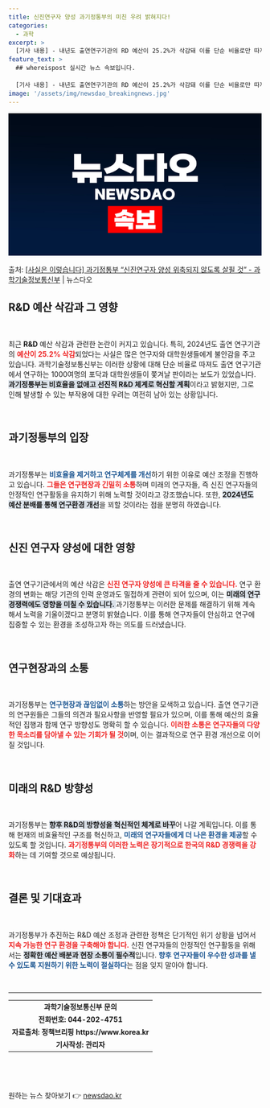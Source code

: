 ```yaml
---
title: 신진연구자 양성 과기정통부의 미친 우려 밝혀지다!
categories:
  - 과학
excerpt: >
  [기사 내용] - 내년도 출연연구기관의 RD 예산이 25.2%가 삭감돼 이를 단순 비율로만 따져도 출연연구기…
feature_text: >
  ## whereispost 실시간 뉴스 속보입니다.

  [기사 내용] - 내년도 출연연구기관의 RD 예산이 25.2%가 삭감돼 이를 단순 비율로만 따져도 출연연구기…
image: '/assets/img/newsdao_breakingnews.jpg'
---
```


![뉴스다오 속보](/assets/img/newsdao_breakingnews.jpg)

<p>출처: <a href="https://newsdao.kr/1879" rel="dofollow">[사실은 이렇습니다] 과기정통부 “신진연구자 양성 위축되지 않도록 살필 것” - 과학기술정보통신부</a> | 뉴스다오</p>

<h2 data-ke-size="size26">R&D 예산 삭감과 그 영향</h2>

<p data-ke-size="size16">&nbsp;</p>

<p data-ke-size="size16">최근 <b>R&D</b> 예산 삭감과 관련한 논란이 커지고 있습니다. 특히, 2024년도 출연 연구기관의 <b><span style="color: #ee2323;">예산이 25.2% 삭감</span></b>되었다는 사실은 많은 연구자와 대학원생들에게 불안감을 주고 있습니다. 과학기술정보통신부는 이러한 상황에 대해 단순 비율로 따져도 출연 연구기관에서 연구하는 1000여명의 포닥과 대학원생들이 쫓겨날 판이라는 보도가 있었습니다. <b><span style="background-color: #21538527;">과기정통부는 비효율을 없애고 선진적 R&D 체계로 혁신할 계획</span></b>이라고 밝혔지만, 그로 인해 발생할 수 있는 부작용에 대한 우려는 여전히 남아 있는 상황입니다.</p>

<p data-ke-size="size16">&nbsp;</p>

<h2 data-ke-size="size26">과기정통부의 입장</h2>

<p data-ke-size="size16">&nbsp;</p>

<p data-ke-size="size16">과기정통부는 <b><span style="color: #1a5490;">비효율을 제거하고 연구체계를 개선</span></b>하기 위한 이유로 예산 조정을 진행하고 있습니다. <b><span style="color: #ee2323;">그들은 연구현장과 긴밀히 소통</span></b>하며 미래의 연구자들, 즉 신진 연구자들의 안정적인 연구활동을 유지하기 위해 노력할 것이라고 강조했습니다. 또한, <b><span style="background-color: #21538527;">2024년도 예산 분배를 통해 연구환경 개선</span></b>을 꾀할 것이라는 점을 분명히 하였습니다.</p>

<p data-ke-size="size16">&nbsp;</p>

<h2 data-ke-size="size26">신진 연구자 양성에 대한 영향</h2>

<p data-ke-size="size16">&nbsp;</p>

<p data-ke-size="size16">출연 연구기관에서의 예산 삭감은 <b><span style="color: #ee2323;">신진 연구자 양성에 큰 타격을 줄 수 있습니다.</span></b> 연구 환경의 변화는 해당 기관의 인력 운영과도 밀접하게 관련이 되어 있으며, 이는 <b><span style="background-color: #21538527;">미래의 연구 경쟁력에도 영향을 미칠 수 있습니다. </span></b> 과기정통부는 이러한 문제를 해결하기 위해 계속해서 노력을 기울이겠다고 분명히 밝혔습니다. 이를 통해 연구자들이 안심하고 연구에 집중할 수 있는 환경을 조성하고자 하는 의도를 드러냈습니다.</p>

<p data-ke-size="size16">&nbsp;</p>

<h2 data-ke-size="size26">연구현장과의 소통</h2>

<p data-ke-size="size16">&nbsp;</p>

<p data-ke-size="size16">과기정통부는 <b><span style="color: #1a5490;">연구현장과 끊임없이 소통</span></b>하는 방안을 모색하고 있습니다. 출연 연구기관의 연구원들은 그들의 의견과 필요사항을 반영할 필요가 있으며, 이를 통해 예산의 효율적인 집행과 함께 연구 방향성도 명확히 할 수 있습니다. <b><span style="color: #ee2323;">이러한 소통은 연구자들의 다양한 목소리를 담아낼 수 있는 기회가 될 것</span></b>이며, 이는 결과적으로 연구 환경 개선으로 이어질 것입니다.</p>

<p data-ke-size="size16">&nbsp;</p>

<h2 data-ke-size="size26">미래의 R&D 방향성</h2>

<p data-ke-size="size16">&nbsp;</p>

<p data-ke-size="size16">과기정통부는 <b><span style="background-color: #21538527;">향후 R&D의 방향성을 혁신적인 체계로 바꾸</span></b>어 나갈 계획입니다. 이를 통해 현재의 비효율적인 구조를 혁신하고, <b><span style="color: #1a5490;">미래의 연구자들에게 더 나은 환경을 제공</span></b>할 수 있도록 할 것입니다. <b><span style="color: #ee2323;">과기정통부의 이러한 노력은 장기적으로 한국의 R&D 경쟁력을 강화</span></b>하는 데 기여할 것으로 예상됩니다.</p>

<p data-ke-size="size16">&nbsp;</p>

<h2 data-ke-size="size26">결론 및 기대효과</h2>

<p data-ke-size="size16">&nbsp;</p>

<p data-ke-size="size16">과기정통부가 추진하는 R&D 예산 조정과 관련한 정책은 단기적인 위기 상황을 넘어서 <b><span style="color: #ee2323;">지속 가능한 연구 환경을 구축해야 합니다.</span></b> 신진 연구자들의 안정적인 연구활동을 위해서는 <b><span style="background-color: #21538527;">정확한 예산 배분과 현장 소통이 필수적</span></b>입니다. <b><span style="color: #1a5490;">향후 연구자들이 우수한 성과를 낼 수 있도록 지원하기 위한 노력이 절실하다</span></b>는 점을 잊지 말아야 합니다.</p>

<p data-ke-size="size16">&nbsp;</p>

<hr/>

<table>
<tr>
<td style="text-align: center; height: 17px;"><b>과학기술정보통신부 문의</b></td>
</tr>
<tr>
<td style="text-align: center; height: 17px;"><b>전화번호: 044-202-4751</b></td>
</tr>
<tr>
<td style="text-align: center; height: 17px;"><b>자료출처: 정책브리핑 https://www.korea.kr</b></td>
</tr>
<tr>
<td style="text-align: center; height: 17px;"><b>기사작성: 관리자</b></td>
</tr>
</table>

<p data-ke-size="size16">&nbsp;</p>

<p data-ke-size="size16">&nbsp;</p> 

원하는 뉴스 찾아보기 👉 <a href="https://newsdao.kr" rel="dofollow">newsdao.kr</a>


